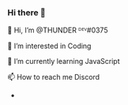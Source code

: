 ### Hi there 👋

:wave: Hi, I’m @THUNDER ᴰᴱⱽ#0375

:eyes: I’m interested in Coding

:seedling: I’m currently learning JavaScript

:mailbox: How to reach me Discord

- 
